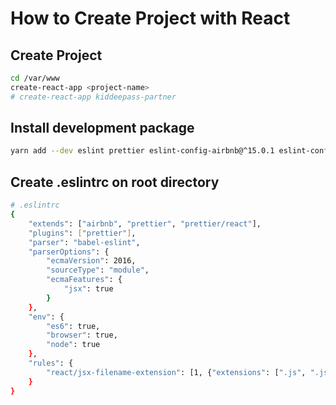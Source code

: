 # How to Create Project with React

## Create Project

```bash
cd /var/www
create-react-app <project-name>
# create-react-app kiddeepass-partner
```

## Install development package

```bash
yarn add --dev eslint prettier eslint-config-airbnb@^15.0.1 eslint-config-prettier eslint-plugin-prettier eslint-plugin-react eslint-plugin-import eslint-plugin-jsx-a11y@^5.1.1
```

## Create .eslintrc on root directory

```bash
# .eslintrc
{
    "extends": ["airbnb", "prettier", "prettier/react"],
    "plugins": ["prettier"],
    "parser": "babel-eslint",
    "parserOptions": {
        "ecmaVersion": 2016,
        "sourceType": "module",
        "ecmaFeatures": {
            "jsx": true
        }
    },
    "env": {
        "es6": true,
        "browser": true,
        "node": true
    },
    "rules": {
        "react/jsx-filename-extension": [1, {"extensions": [".js", ".jsx"] }]
    }
}
```
